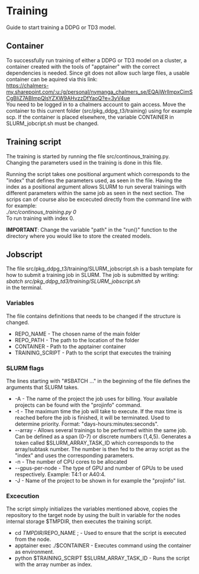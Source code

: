 # Training

Guide to start training a DDPG or TD3 model.

## Container

To successfully run training of either a DDPG or TD3 model on a cluster, a container created with the tools of "apptainer" with the correct dependencies is needed.
Since git does not allow such large files, a usable container can be aquired via this link: <br>
https://chalmers-my.sharepoint.com/:u:/g/personal/nymanga_chalmers_se/EQAjWrllmpxCimSCgBliZ7ABImpQlsYZXW9AHvzzDfYaoQ?e=3yV4ue <br>
You need to be logged in to a chalmers account to gain access. 
Move the container to this current folder (src/pkg_ddpg_t3/training) using for example scp. If the container is placed elsewhere, the variable CONTAINER in SLURM_jobcript.sh must be changed.

## Training script

The training is started by running the file src/continous_training.py. Changing the parameters used in the training is done in this file.

 Running the script takes one positional argument which corresponds to the "index" that defines the parameters used, as seen in the file. Having the index as a positional argument allows SLURM to run several trainings with different parameters within the same job as seen in the next section. The scrips can of course also be excecuted directly from the command line with for example:<br>
 *./src/continous_training.py 0*<br>
 To run training with index 0.

**IMPORTANT**: Change the variable "path" in the "run()" function to the directory where you would like to store the created models.

## Jobscript

The file src/pkg_ddpg_t3/training/SLURM_jobscript.sh is a bash template for how to submit a training job in SLURM. The job is submitted by writing:<br>
*sbatch src/pkg_ddpg_td3/training/SLURM_jobscript.sh*<br>
in the terminal.

### Variables

The file contains definitions that needs to be changed if the structure is changed.
- REPO_NAME - The chosen name of the main folder
- REPO_PATH - The path to the location of the folder
- CONTAINER - Path to the apptainer container
- TRAINING_SCRIPT - Path to the script that executes the training 


### SLURM flags

The lines starting with "#SBATCH ..." in the beginning of the file defines the arguments that SLURM takes.

- -A - The name of the project the job uses for billing. Your available projects can be found with the "projinfo" command.
- -t - The maximum time the job will take to execute. If the max time is reached before the job is finished, it will be terminated. Used to determine priority. Format: "days-hours:minutes:seconds".
- --array - Allows several trainings to be performed within the same job. Can be defined as a span (0-7) or discrete numbers (1,4,5). Generates a token called $SLURM_ARRAY_TASK_ID which corresponds to the array/subtask number. The number is then fed to the array script as the "index" and uses the corresponding parameters.
- -n - The number of CPU cores to be allocated
- --gpus-per-node - The type of GPU and number of GPUs to be used respectively. Example: T4:1 or A40:4.
- -J - Name of the project to be shown in for example the "projinfo" list.

### Excecution

The script simply initializes the variables mentioned above, copies the repository to the target node by using the built in variable for the nodes internal storage $TMPDIR, then executes the training script. 

- cd $TMPDIR/$REPO_NAME ; - Used to ensure that the script is executed from the node.
- apptainer exec ./$CONTAINER - Executes command using the container as environment.
- python $TRAINING_SCRIPT $SLURM_ARRAY_TASK_ID - Runs the script with the array number as index.



